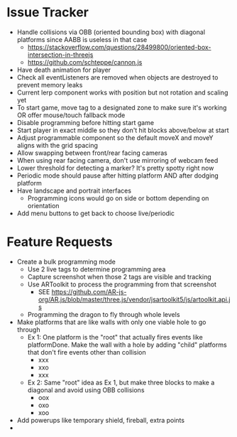 # Issue Tracker

- Handle collisions via OBB (oriented bounding box) with diagonal platforms since AABB is useless in that case
  - https://stackoverflow.com/questions/28499800/oriented-box-intersection-in-threejs
  - https://github.com/schteppe/cannon.js
- Have death animation for player
- Check all eventListeners are removed when objects are destroyed to prevent memory leaks
- Current lerp component works with position but not rotation and scaling yet
- To start game, move tag to a designated zone to make sure it's working OR offer mouse/touch fallback mode
- Disable programming before hitting start game
- Start player in exact middle so they don't hit blocks above/below at start
- Adjust programmable component so the default moveX and moveY aligns with the grid spacing
- Allow swapping between front/rear facing cameras
- When using rear facing camera, don't use mirroring of webcam feed
- Lower threshold for detecting a marker? It's pretty spotty right now
- Periodic mode should pause after hitting platform AND after dodging platform
- Have landscape and portrait interfaces
  - Programming icons would go on side or bottom depending on orientation
- Add menu buttons to get back to choose live/periodic

# Feature Requests

- Create a bulk programming mode
  - Use 2 live tags to determine programming area
  - Capture screenshot when those 2 tags are visible and tracking
  - Use ARToolkit to process the programming from that screenshot
    - SEE https://github.com/AR-js-org/AR.js/blob/master/three.js/vendor/jsartoolkit5/js/artoolkit.api.js
  - Programming the dragon to fly through whole levels
- Make platforms that are like walls with only one viable hole to go through
  - Ex 1: One platform is the "root" that actually fires events like platformDone. Make the wall with a hole by adding "child" platforms that don't fire events other than collision
    - xxx
    - xxo
    - xxx
  - Ex 2: Same "root" idea as Ex 1, but make three blocks to make a diagonal and avoid using OBB collisions
    - oox
    - oxo
    - xoo
- Add powerups like temporary shield, fireball, extra points
- 